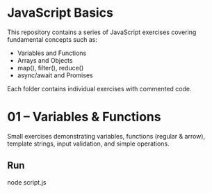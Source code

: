 # JavaScript Basics

This repository contains a series of JavaScript exercises covering fundamental concepts such as:

- Variables and Functions
- Arrays and Objects
- map(), filter(), reduce()
- async/await and Promises

Each folder contains individual exercises with commented code.

# 01 – Variables & Functions

Small exercises demonstrating variables, functions (regular & arrow), template strings,
input validation, and simple operations.

## Run

node script.js
